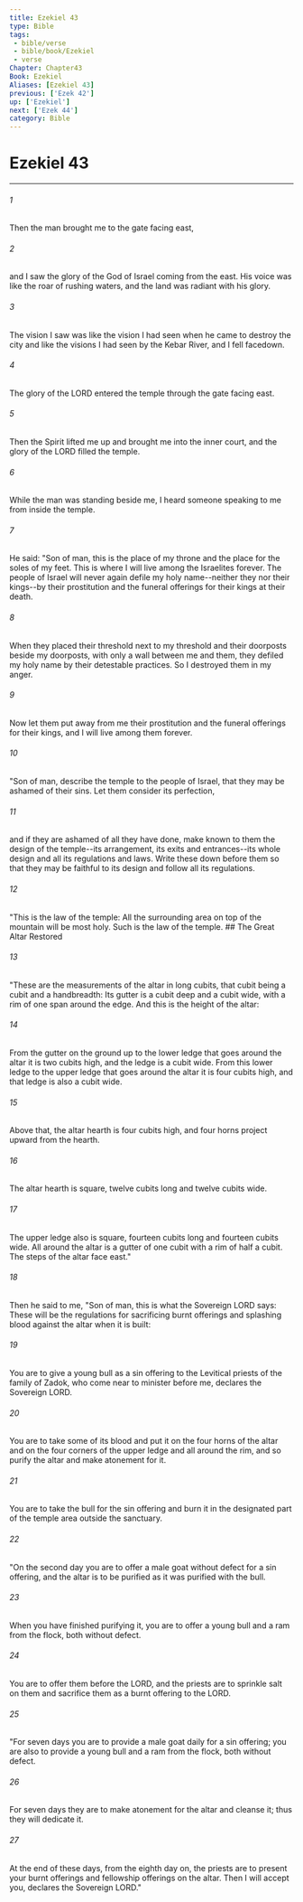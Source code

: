 ```yaml
---
title: Ezekiel 43
type: Bible
tags:
 - bible/verse
 - bible/book/Ezekiel
 - verse
Chapter: Chapter43
Book: Ezekiel
Aliases: [Ezekiel 43]
previous: ['Ezek 42']
up: ['Ezekiel']
next: ['Ezek 44']
category: Bible
---
```

# Ezekiel 43

***


###### 1 
Then the man brought me to the gate facing east, 

###### 2 
and I saw the glory of the God of Israel coming from the east. His voice was like the roar of rushing waters, and the land was radiant with his glory. 

###### 3 
The vision I saw was like the vision I had seen when he came to destroy the city and like the visions I had seen by the Kebar River, and I fell facedown. 

###### 4 
The glory of the LORD entered the temple through the gate facing east. 

###### 5 
Then the Spirit lifted me up and brought me into the inner court, and the glory of the LORD filled the temple. 

###### 6 
While the man was standing beside me, I heard someone speaking to me from inside the temple. 

###### 7 
He said: "Son of man, this is the place of my throne and the place for the soles of my feet. This is where I will live among the Israelites forever. The people of Israel will never again defile my holy name--neither they nor their kings--by their prostitution and the funeral offerings for their kings at their death. 

###### 8 
When they placed their threshold next to my threshold and their doorposts beside my doorposts, with only a wall between me and them, they defiled my holy name by their detestable practices. So I destroyed them in my anger. 

###### 9 
Now let them put away from me their prostitution and the funeral offerings for their kings, and I will live among them forever. 

###### 10 
"Son of man, describe the temple to the people of Israel, that they may be ashamed of their sins. Let them consider its perfection, 

###### 11 
and if they are ashamed of all they have done, make known to them the design of the temple--its arrangement, its exits and entrances--its whole design and all its regulations and laws. Write these down before them so that they may be faithful to its design and follow all its regulations. 

###### 12 
"This is the law of the temple: All the surrounding area on top of the mountain will be most holy. Such is the law of the temple. ## The Great Altar Restored 

###### 13 
"These are the measurements of the altar in long cubits, that cubit being a cubit and a handbreadth: Its gutter is a cubit deep and a cubit wide, with a rim of one span around the edge. And this is the height of the altar: 

###### 14 
From the gutter on the ground up to the lower ledge that goes around the altar it is two cubits high, and the ledge is a cubit wide. From this lower ledge to the upper ledge that goes around the altar it is four cubits high, and that ledge is also a cubit wide. 

###### 15 
Above that, the altar hearth is four cubits high, and four horns project upward from the hearth. 

###### 16 
The altar hearth is square, twelve cubits long and twelve cubits wide. 

###### 17 
The upper ledge also is square, fourteen cubits long and fourteen cubits wide. All around the altar is a gutter of one cubit with a rim of half a cubit. The steps of the altar face east." 

###### 18 
Then he said to me, "Son of man, this is what the Sovereign LORD says: These will be the regulations for sacrificing burnt offerings and splashing blood against the altar when it is built: 

###### 19 
You are to give a young bull as a sin offering to the Levitical priests of the family of Zadok, who come near to minister before me, declares the Sovereign LORD. 

###### 20 
You are to take some of its blood and put it on the four horns of the altar and on the four corners of the upper ledge and all around the rim, and so purify the altar and make atonement for it. 

###### 21 
You are to take the bull for the sin offering and burn it in the designated part of the temple area outside the sanctuary. 

###### 22 
"On the second day you are to offer a male goat without defect for a sin offering, and the altar is to be purified as it was purified with the bull. 

###### 23 
When you have finished purifying it, you are to offer a young bull and a ram from the flock, both without defect. 

###### 24 
You are to offer them before the LORD, and the priests are to sprinkle salt on them and sacrifice them as a burnt offering to the LORD. 

###### 25 
"For seven days you are to provide a male goat daily for a sin offering; you are also to provide a young bull and a ram from the flock, both without defect. 

###### 26 
For seven days they are to make atonement for the altar and cleanse it; thus they will dedicate it. 

###### 27 
At the end of these days, from the eighth day on, the priests are to present your burnt offerings and fellowship offerings on the altar. Then I will accept you, declares the Sovereign LORD." 
